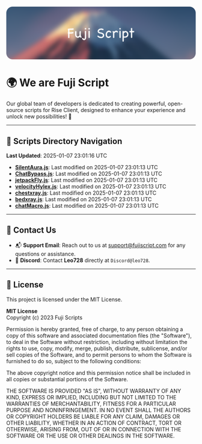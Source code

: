 ![Banner](.github/b.webp)

# 🌍 **We are Fuji Script**

Our global team of developers is dedicated to creating powerful, open-source scripts for Rise Client, designed to enhance your experience and unlock new possibilities! 🌟

---
<!-- SCRIPTS_NAVIGATION_START -->
## 📂 **Scripts Directory Navigation**

**Last Updated**: 2025-01-07 23:01:16 UTC

- **[SilentAura.js](scripts/SilentAura.js)**: Last modified on 2025-01-07 23:01:13 UTC
- **[ChatBypass.js](scripts/ChatBypass.js)**: Last modified on 2025-01-07 23:01:13 UTC
- **[jetpackFly.js](scripts/jetpackFly.js)**: Last modified on 2025-01-07 23:01:13 UTC
- **[velocityHylex.js](scripts/velocityHylex.js)**: Last modified on 2025-01-07 23:01:13 UTC
- **[chestxray.js](scripts/chestxray.js)**: Last modified on 2025-01-07 23:01:13 UTC
- **[bedxray.js](scripts/bedxray.js)**: Last modified on 2025-01-07 23:01:13 UTC
- **[chatMacro.js](scripts/chatMacro.js)**: Last modified on 2025-01-07 23:01:13 UTC

<!-- SCRIPTS_NAVIGATION_END -->

---

## 💬 **Contact Us**  
- 📬 **Support Email**: Reach out to us at [support@fujiscript.com](mailto:support@fujiscript.com) for any questions or assistance.  
- 💬 **Discord**: Contact **Leo728** directly at `Discord@leo728`.

---

## 📜 **License**

This project is licensed under the MIT License.  

**MIT License**  
Copyright (c) 2023 Fuji Scripts  

Permission is hereby granted, free of charge, to any person obtaining a copy of this software and associated documentation files (the "Software"), to deal in the Software without restriction, including without limitation the rights to use, copy, modify, merge, publish, distribute, sublicense, and/or sell copies of the Software, and to permit persons to whom the Software is furnished to do so, subject to the following conditions:  

The above copyright notice and this permission notice shall be included in all copies or substantial portions of the Software.  

THE SOFTWARE IS PROVIDED "AS IS", WITHOUT WARRANTY OF ANY KIND, EXPRESS OR IMPLIED, INCLUDING BUT NOT LIMITED TO THE WARRANTIES OF MERCHANTABILITY, FITNESS FOR A PARTICULAR PURPOSE AND NONINFRINGEMENT. IN NO EVENT SHALL THE AUTHORS OR COPYRIGHT HOLDERS BE LIABLE FOR ANY CLAIM, DAMAGES OR OTHER LIABILITY, WHETHER IN AN ACTION OF CONTRACT, TORT OR OTHERWISE, ARISING FROM, OUT OF OR IN CONNECTION WITH THE SOFTWARE OR THE USE OR OTHER DEALINGS IN THE SOFTWARE.  
